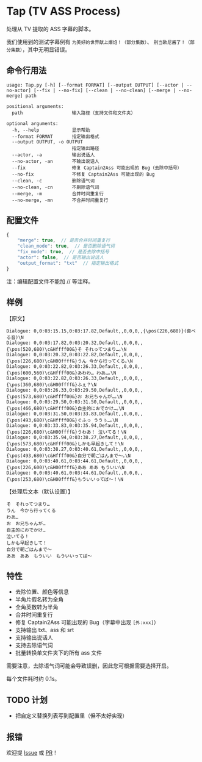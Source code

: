 # Tap (TV ASS Process)
处理从 TV 提取的 ASS 字幕的脚本。

我们使用到的测试字幕例有 `为美好的世界献上爆焰！（部分集数）`、 `别当欧尼酱了！（部分集数）`，其中无明显错误。

## 命令行用法
```
usage: Tap.py [-h] [--format FORMAT] [--output OUTPUT] [--actor | --no-actor] [--fix | --no-fix] [--clean | --no-clean] [--merge | --no-merge] path

positional arguments:
  path                  输入路径（支持文件和文件夹）

optional arguments:
  -h, --help            显示帮助
  --format FORMAT       指定输出格式
  --output OUTPUT, -o OUTPUT
                        指定输出路径
  --actor, -a           输出说话人
  --no-actor, -an       不输出说话人
  --fix                 修复 Captain2Ass 可能出现的 Bug（去除中括号）
  --no-fix              不修复 Captain2Ass 可能出现的 Bug
  --clean, -c           删除语气词
  --no-clean, -cn       不删除语气词
  --merge, -m           合并时间重复行
  --no-merge, -mn       不合并时间重复行
```

## 配置文件
```js
{
	"merge": true,  // 是否合并时间重复行
	"clean_mode": true,  // 是否删除语气词
	"fix_mode": true,  // 是否去除中括号
	"actor": false,  // 是否输出说话人
	"output_format": "txt"  // 指定输出格式
}
```
注：编辑配置文件不能加 // 等注释。

## 样例
【原文】
```
Dialogue: 0,0:03:15.15,0:03:17.82,Default,,0,0,0,,{\pos(226,680)}(食べる音)\N
Dialogue: 0,0:03:17.82,0:03:20.32,Default,,0,0,0,,{\pos(520,680)\c&Hffff00&}そ それってつまり…｡\N
Dialogue: 0,0:03:20.32,0:03:22.82,Default,,0,0,0,,{\pos(226,680)\c&H00ffff&}うん 今から行ってくる｡\N
Dialogue: 0,0:03:22.82,0:03:26.33,Default,,0,0,0,,{\pos(600,560)\c&Hffff00&}あわわ… わあ…｡\N
Dialogue: 0,0:03:22.82,0:03:26.33,Default,,0,0,0,,{\pos(360,680)\c&H00ffff&}ふぇ？\N
Dialogue: 0,0:03:26.33,0:03:29.50,Default,,0,0,0,,{\pos(573,680)\c&Hffff00&}お お兄ちゃんが…｡\N
Dialogue: 0,0:03:29.50,0:03:31.50,Default,,0,0,0,,{\pos(466,680)\c&Hffff00&}自主的におでかけ…｡\N
Dialogue: 0,0:03:31.50,0:03:33.83,Default,,0,0,0,,{\pos(493,680)\c&Hffff00&}ぐふっ ううぅ…｡\N
Dialogue: 0,0:03:33.83,0:03:35.94,Default,,0,0,0,,{\pos(226,680)\c&H00ffff&}うわあ！ 泣いてる！\N
Dialogue: 0,0:03:35.94,0:03:38.27,Default,,0,0,0,,{\pos(573,680)\c&Hffff00&}しかも早起きして！\N
Dialogue: 0,0:03:38.27,0:03:40.61,Default,,0,0,0,,{\pos(493,680)\c&Hffff00&}自分で朝ごはんまで～｡\N
Dialogue: 0,0:03:40.61,0:03:44.61,Default,,0,0,0,,{\pos(226,600)\c&H00ffff&}ああ ああ もういい\N
Dialogue: 0,0:03:40.61,0:03:44.61,Default,,0,0,0,,{\pos(253,680)\c&H00ffff&}もういいってば～！\N
```
【处理后文本（默认设置）】
```
そ　それってつまり…
うん　今から行ってくる
わあ…
お　お兄ちゃんが…
自主的におでかけ…
泣いてる！
しかも早起きして！
自分で朝ごはんまで～
ああ　ああ　もういい　もういいってば～
```

## 特性
- 去除位置、颜色等信息
- 半角片假名转为全角
- 全角英数转为半角
- 合并时间重复行
- 修复 Captain2Ass 可能出现的 Bug（字幕中出现 `[外:xxx]`）
- 支持输出 txt、ass 和 srt
- 支持输出说话人
- 支持去除语气词
- 批量转换单文件夹下的所有 ass 文件

需要注意，去除语气词可能会导致误删，因此您可根据需要选择开启。

每个文件耗时约 0.1s。

## TODO 计划

- 把自定义替换列表写到配置里（~~但不太好实现~~）

## 报错
欢迎提 [Issue](/issues) 或 [PR](/pulls)！